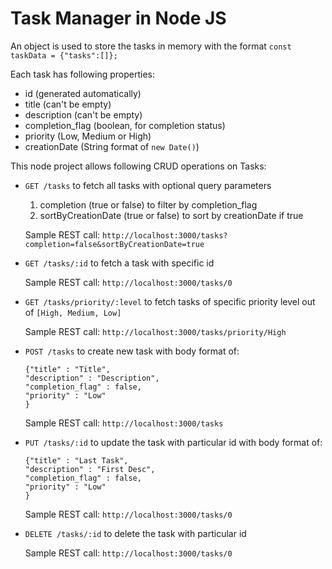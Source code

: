 # Task Manager in Node JS
An object is used to store the tasks in memory with the format `const taskData = {"tasks":[]};`

Each task has following properties:
* id (generated automatically)
* title (can't be empty)
* description (can't be empty)
* completion_flag (boolean, for completion status)
* priority (Low, Medium or High)
* creationDate (String format of `new Date()`)

This node project allows following CRUD operations on Tasks:
* `GET /tasks` to fetch all tasks with optional query parameters 
    1. completion (true or false) to filter by completion_flag
    2. sortByCreationDate (true or false) to sort by creationDate if true

    Sample REST call: `http://localhost:3000/tasks?completion=false&sortByCreationDate=true`
* `GET /tasks/:id` to fetch a task with specific id 

    Sample REST call: `http://localhost:3000/tasks/0`
* `GET /tasks/priority/:level` to fetch tasks of specific priority level out of `[High, Medium, Low]`
    
    Sample REST call: `http://localhost:3000/tasks/priority/High`

* `POST /tasks` to create new task with body format of:
    ```
    {"title" : "Title",
    "description" : "Description",
    "completion_flag" : false,
    "priority" : "Low"
    }
    ```
    Sample REST call: `http://localhost:3000/tasks`

* `PUT /tasks/:id` to update the task with particular id with body format of:
    ```
    {"title" : "Last Task",
    "description" : "First Desc",
    "completion_flag" : false,
    "priority" : "Low"
    }
    ```

    Sample REST call: `http://localhost:3000/tasks/0`

* `DELETE /tasks/:id` to delete the task with particular id

    Sample REST call: `http://localhost:3000/tasks/0`